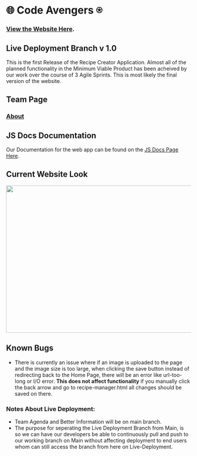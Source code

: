 # 🌐 Code Avengers ⍟

### [View the Website Here](https://cse110-sp21-group36.github.io/cse110-sp21-group36/source/recipe_manager.html).

## Live Deployment Branch v 1.0
This is the first Release of the Recipe Creator Application. Almost all of the planned functionality in the Minimum Viable Product has been acheived by our work over the course of 3 Agile Sprints. This is most likely the final version of the website.

## Team Page
### [About](https://github.com/cse110-sp21-group36/cse110-sp21-group36/blob/main/admin/team.md)

## JS Docs Documentation
Our Documentation for the web app can be found on the [JS Docs Page Here](https://cse110-sp21-group36.github.io/cse110-sp21-group36/source/out/).

## Current Website Look
 <img src="https://github.com/cse110-sp21-group36/cse110-sp21-group36/blob/Live-Deployment/Live-Deployment%20Assets/Poll%20Results.png" width="600" height="400">

## Known Bugs
- There is currently an issue where if an image is uploaded to the page and the image size is too large, when clicking the save button instead of redirecting back to the Home Page, there will be an error like url-too-long or I/O error. **This does not affect functionality** if you manually click the back arrow and go to recipe-manager.html all changes should be saved on there.

### Notes About Live Deployment:
* Team Agenda and Better Information will be on main branch.
* The purpose for seperating the Live Deployment Branch from Main, is so we can have our developers be able to continuously pull and push to our working branch on Main without affecting deployment to end users whom can still access the branch from here on Live-Deployment.
